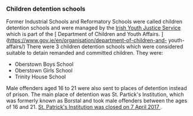 ###  Children detention schools

Former Industrial Schools and Reformatory Schools were called children
detention schools and were managed by the [ Irish Youth Justice Service
](http://www.iyjs.ie/) which is part of the [ Department of Children and Youth
Affairs. ](https://www.gov.ie/en/organisation/department-of-children-and-
youth-affairs/) There were 3 children detention schools which were considered
suitable to detain remanded and committed children. They were:

  * Oberstown Boys School 
  * Oberstown Girls School 
  * Trinity House School 

Male offenders aged 16 to 21 were also sent to places of detention instead of
prison. The main place of detention was St. Partick's Institution, which was
formerly known as Borstal and took male offenders between the ages of 16 and
21. [ St. Patrick's Institution was closed on 7 April 2017
](http://www.justice.ie/en/JELR/Pages/PR17000117) .

